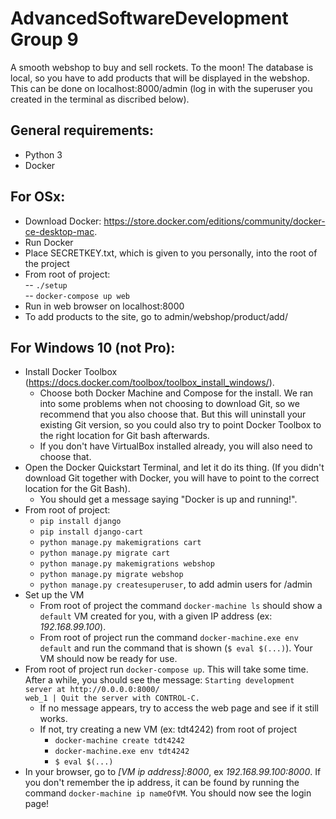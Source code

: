 # AdvancedSoftwareDevelopment Group 9

A smooth webshop to buy and sell rockets. To the moon!
The database is local, so you have to add products that will be displayed in the webshop. This can be done on localhost:8000/admin (log in with the superuser you created in the terminal as discribed below).

## General requirements:

* Python 3
* Docker

## For OSx:

* Download Docker: https://store.docker.com/editions/community/docker-ce-desktop-mac.
* Run Docker
* Place SECRETKEY.txt, which is given to you personally, into the root of the project
* From root of project:  
  -- `./setup`  
  -- `docker-compose up web`
* Run in web browser on localhost:8000
* To add products to the site, go to admin/webshop/product/add/

## For Windows 10 (not Pro):

* Install Docker Toolbox (https://docs.docker.com/toolbox/toolbox_install_windows/).
  * Choose both Docker Machine and Compose for the install. We ran into some problems when not choosing to download Git, so we recommend that you also choose that. But this will uninstall your existing Git version, so you could also try to point Docker Toolbox to the right location for Git bash afterwards.
  * If you don't have VirtualBox installed already, you will also need to choose that.
* Open the Docker Quickstart Terminal, and let it do its thing. (If you didn't download Git together with Docker, you will have to point to the correct location for the Git Bash).
  * You should get a message saying "Docker is up and running!".
* From root of project:
  * `pip install django`
  * `pip install django-cart`
  * `python manage.py makemigrations cart`
  * `python manage.py migrate cart`
  * `python manage.py makemigrations webshop`
  * `python manage.py migrate webshop`
  * `python manage.py createsuperuser`, to add admin users for /admin
* Set up the VM
  * From root of project the command `docker-machine ls` should show a `default` VM created for you, with a given IP address (ex: _192.168.99.100_).
  * From root of project run the command `docker-machine.exe env default` and run the command that is shown (`$ eval $(...)`). Your VM should now be ready for use.
* From root of project run `docker-compose up`. This will take some time. After a while, you should see the message:
  `Starting development server at http://0.0.0.0:8000/`  
  `web_1 | Quit the server with CONTROL-C.`
  * If no message appears, try to access the web page and see if it still works.
  * If not, try creating a new VM (ex: tdt4242) from root of project
    * `docker-machine create tdt4242`
    * `docker-machine.exe env tdt4242`
    * `$ eval $(...)`
* In your browser, go to _[VM ip address]:8000_, ex _192.168.99.100:8000_. If you don't remember the ip address, it can be found by running the command `docker-machine ip nameOfVM`. You should now see the login page!
